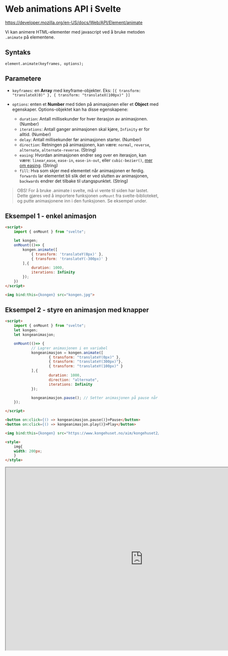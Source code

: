 # Web animations API i Svelte

https://developer.mozilla.org/en-US/docs/Web/API/Element/animate

Vi kan animere HTML-elementer med javascript ved å bruke metoden `.animate` på elementene.

## Syntaks

`element.animate(keyframes, options);`

## Parametere

- `keyframes`: en **Array** med keyframe-objekter. Eks: `[{ transform: "translateX(0)" }, { transform: "translateX(100px)" }]`

- `options`: enten et **Number** med tiden på animasjonen eller et **Object** med egenskaper. Options-objektet kan ha disse egenskapene:
  - `duration`: Antall millisekunder for hver iterasjon av animasjonen. (Number)
  - `iterations`: Antall ganger animasjonen skal kjøre, `Infinity` er for alltid. (Number)
  - `delay`: Antall millisekunder før animasjonen starter. (Number)
  - `direction`: Retningen på animasjonen, kan være: `normal`, `reverse`, `alternate`, `alternate-reverse`. (String)
  - `easing`: Hvordan animasjonen endrer seg over en iterasjon, kan være: `linear`,`ease`, `ease-in`, `ease-in-out`, eller `cubic-bezier()`, [mer om easing](https://developer.mozilla.org/en-US/docs/Web/CSS/easing-function). (String)
  - `fill`: Hva som skjer med elementet når animasjonen er ferdig. `forwards` lar elementet bli slik det er ved slutten av animasjonen, `backwards` endrer det tilbake til utangspunktet. (String)

> OBS! For å bruke .animate i svelte, må vi vente til siden har lastet. Dette gjøres ved å importere funksjonen `onMount` fra svelte-biblioteket, og putte animasjonene inn i den funksjonen. Se eksempel under.

## Eksempel 1 - enkel animasjon

```HTML
<script>
    import { onMount } from "svelte";

    let kongen;
    onMount(()=> {
        kongen.animate([
            { transform: 'translateY(0px)' },
            { transform: 'translateY(-300px)' }
        ],{
            duration: 1000,
            iterations: Infinity
        });
    })
</script>

<img bind:this={kongen} src="kongen.jpg">
```

## Eksempel 2 - styre en animasjon med knapper

```HTML
<script>
	import { onMount } from "svelte";
	let kongen;
	let kongeanimasjon;

	onMount(()=> {
			// Lagrer animasjonen i en variabel
			kongeanimasjon = kongen.animate([
					{ transform: "translateY(0px)" },
					{ transform: "translateY(300px)"},
					{ transform: "translateY(100px)" }
			],{
					duration: 1000,
					direction: "alternate",
					iterations: Infinity
			});

			kongeanimasjon.pause(); // Setter animasjonen på pause når siden lastes
	});

</script>

<button on:click={() => kongeanimasjon.pause()}>Pause</button>
<button on:click={() => kongeanimasjon.play()}>Play</button>

<img bind:this={kongen} src="https://www.kongehuset.no/aim/kongehuset2/files/0/1/d/f584679f4255178f2c34bd1320d0456a0bb6253767/01df584679f4255178f2c34bd1320d0456a0bb6253767.jpg/Scale?geometry=966%3Ex" alt="Kongen">

<style>
    img{
    width: 200px;
    }
</style>
```

<iframe width="900" height="600" title="html og css" src="https://svelte.dev/repl/6d321579610942398fdbfcb10a0cc680?version=3.31.2" scrolling="no"></iframe>
